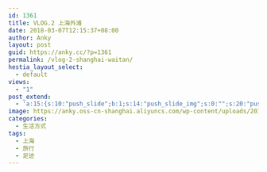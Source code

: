```yaml
---
id: 1361
title: VLOG.2 上海外滩
date: 2018-03-07T12:15:37+08:00
author: Anky
layout: post
guid: https://anky.cc/?p=1361
permalink: /vlog-2-shanghai-waitan/
hestia_layout_select:
  - default
views:
  - "1"
post_extend:
  - 'a:15:{s:10:"push_slide";b:1;s:14:"push_slide_img";s:0:"";s:20:"push_slide_below_img";s:0:"";s:16:"seo_custom_title";s:0:"";s:19:"seo_custom_keywords";s:0:"";s:15:"seo_custom_desc";s:0:"";s:11:"post_layout";s:3:"six";s:8:"head_img";s:0:"";s:12:"post_gallery";s:0:"";s:14:"post_video_url";s:73:"http://v.youku.com/v_show/id_XMzE2ODMzOTk2MA==.html?spm=a2hzp.8244740.0.0";s:15:"bigger_head_img";s:0:"";s:12:"bigger_title";s:0:"";s:11:"bigger_desc";s:0:"";s:16:"push_slide_below";b:0;s:19:"post_layout_gallery";b:0;}'
image: https://anky.oss-cn-shanghai.aliyuncs.com/wp-content/uploads/2018/03/waitan.jpg
categories:
  - 生活方式
tags:
  - 上海
  - 旅行
  - 足迹
---
```

